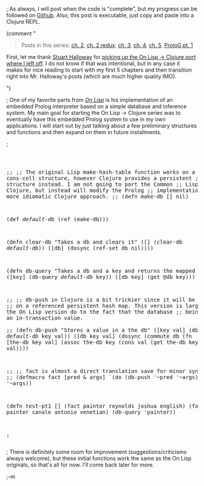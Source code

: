 ; As always, I will post when the code is "complete", but my progress can be followed on [Github](http://github.com/fogus/polyglot/tree/master/reading/onlisp).  Also, this post is executable, just copy and paste into a Clojure REPL.

(comment "
> Posts in this series: [ch. 2][ch2], [ch. 2 redux][ch2r], [ch. 3][ch3], [ch. 4][ch4], [ch. 5][ch5], [ProloG pt. 1][prolog]

[ch2]: /2008/09/26/on-lisp-clojure-chapter-2/
[ch2r]: /2008/10/02/on-lisp-clojure-chapter-2-redux/
[ch3]: /2008/09/30/on-lisp-clojure-chapter-3/
[ch4]: /2008/10/08/on-lisp-clojure-chapter-4/
[ch5]: /2008/10/24/on-lisp-clojure-chapter-5/
[prolog]: /2009/01/14/on-lisp-clojure-prologon-lisp-clojure-prolog/

First, let me thank [Stuart Halloway][stu] for [picking up the On Lisp -> Clojure port where I left off][stuol].  I do not know if that was intentional, but in any case it makes for nice reading to start with my first 5 chapters and then transition right into Mr. Halloway's posts (which are much higher quality IMO).  

[stu]: http://pragprog.com/titles/shcloj/programming-clojure
[stuol]: http://blog.thinkrelevance.com/2008/12/12/on-lisp-clojure

")

; One of my favorite parts from *[On Lisp](http://www.paulgraham.com/onlisp.html)* is his implementation of an embedded Prolog interpreter based on a simple database and inference system.  My main goal for starting the On Lisp -> Clojure series was to eventually have this embedded Prolog system to use in my own applications.  I will start out by just talking about a few preliminary structures and functions and then expand on them in future installments.  

;<pre lang="lisp">

;;
;; The original Lisp make-hash-table function works on a 
;; cons-cell structure, however Clojure provides a persistent 
;; hash structure instead.  I am not going to port the Common 
;; Lisp function to Clojure, but instead will modify the Prolog 
;; implementation to fit a more idiomatic Clojure approach.
;; 
(defn make-db []
  nil)

(def *default-db* (ref (make-db)))

(defn clear-db 
  "Takes a db and clears it"
  ([] (clear-db *default-db*))
  ([db] (dosync (ref-set db nil))))

(defn db-query
  "Takes a db and a key and returns the mapped val"
  ([key] (db-query *default-db* key))
  ([db key] (get @db key)))

;;
;; db-push in Clojure is a bit trickier since it will be working
;; on a referenced persistent hash map.  This version is larger 
;; than the On Lisp version do to the fact that the database
;; being queried is an in-transaction value.  
;;
(defn db-push 
  "Stores a value in a the db"
  ([key val] (db-push *default-db* key val))
  ([db key val]
     (dosync
      (commute db
               (fn [the-db key val]
                 (assoc the-db key (cons val (get the-db key))))
               key
               val))))

;;
;; fact is almost a direct translation save for minor syntax diffs
;;
(defmacro fact 
  [pred & args]
  `(do
     (db-push '~pred '~args)
     '~args))

(defn test-pt1 []
  (fact painter reynolds joshua english)
  (fact painter canale antonio venetian)
  (db-query 'painter))

;</pre>

; There is definitely some room for improvement (suggestions/criticisms always welcome), but these initial functions work the same as the On Lisp originals, so that's all for now.  I'll come back later for more.

;-m
